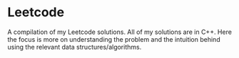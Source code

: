 # Leetcode
A compilation of my Leetcode solutions. All of my solutions are in C++. Here the focus is more on understanding the problem and the intuition behind using the relevant data structures/algorithms. 
